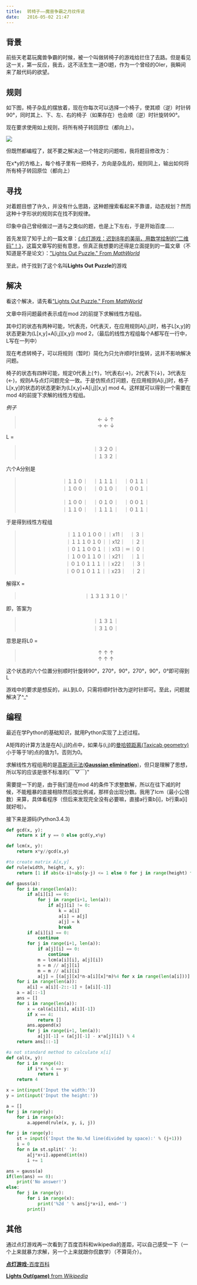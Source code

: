 ```yaml
---
title:  转椅子——魔兽争霸之月纹传说
date:   2016-05-02 21:47
---
```


## 背景

前些天老葛玩魔兽争霸的时候，被一个叫做转椅子的游戏给拦住了去路。但是看见这一关，第一反应，我去，这不活生生一道OI题，作为一个曾经的OIer，我瞬间来了敲代码的欲望。

<div class="divider"></div>

## 规则

如下图，椅子杂乱的摆放着，现在你每次可以选择一个椅子，使其顺（逆）时针转90°，同时其上、下、左、右的椅子（如果存在）也会顺（逆）时针旋转90°。

现在要求使用如上规则，将所有椅子转回原位（都向上）。

<img src="{{ site.baseurl }}/assets/moon_lengend1.png" />

但既然都编程了，就不要之解决这一个特定的问题啦，我将题目修改为：

在x*y的方格上，每个格子里有一把椅子，方向是杂乱的，规则同上，输出如何将所有椅子转回原位（都向上）

<div class="divider"></div>

## 寻找

对着题目想了许久，并没有什么思路，这种题搜索看起来不靠谱，动态规划？然而这种十字形状的规则实在找不到规律。

印象中自己曾经做过一道与之类似的题，也是上下左右，于是开始百度……

首先发现了知乎上的一篇文章：[《点灯游戏：迟到8年的美丽，用数学绘制的“二维码”！》](https://zhuanlan.zhihu.com/p/19820908)，这篇文章写的挺有意思，但真正我想要的还得是立面提到的一篇文章（不知道是不是论文）：["Lights Out Puzzle." From _MathWorld_](http://mathworld.wolfram.com/LightsOutPuzzle.html)

至此，终于找到了这个名叫**Lights Out Puzzle**的游戏

<div class="divider"></div>

## 解决

看这个解决，请先看["Lights Out Puzzle." From _MathWorld_](http://mathworld.wolfram.com/LightsOutPuzzle.html)

文章中将问题最终表示成在mod 2的前提下求解线性方程组。

其中灯的状态有两种可能，1代表亮，0代表灭，在应用规则A[i,j]时，格子L[x,y]的状态更新为(L[x,y]+A[i,j][x,y]) mod 2，（最后的线性方程组每个A都写在一行中，L写在一列中）

现在考虑转椅子，可以将规则（暂时）简化为只允许顺时针旋转，这并不影响解决问题。

椅子的状态有四种可能，规定0代表上(↑)，1代表右(→)，2代表下(↓)，3代表左(←)，规则A与点灯问题完全一致。于是仿照点灯问题，在应用规则A[i,j]时，格子L[x,y]的状态的状态更新为(L[x,y]+A[i,j][x,y] mod 4。这样就可以得到一个需要在mod 4的前提下求解的线性方程组。

_例子_

> <center>
> ← ↓ ↑<br>
> → ← ↓
> </center>

L = 

> <center>
> ｜３２０｜<br>
> ｜１３２｜
> </center>

六个A分别是

> <center>
> ｜１１０｜　｜１１１｜　｜０１１｜<br>
> ｜１００｜　｜０１０｜　｜００１｜<br>
> <br>
> ｜１００｜　｜０１０｜　｜００１｜<br>
> ｜１１０｜　｜１１１｜　｜０１１｜
> </center>

于是得到线性方程组

> <center>
> ｜１１０１００｜｜x11｜　｜３｜<br>
> ｜１１１０１０｜｜x12｜　｜２｜<br>
> ｜０１１００１｜｜x13｜＝｜０｜<br>
> ｜１００１１０｜｜x21｜　｜１｜<br>
> ｜０１０１１１｜｜x22｜　｜３｜<br>
> ｜００１０１１｜｜x23｜　｜２｜
> </center>

解得X =

> <center>
> ｜１３１３１０｜'
> </center>

即，答案为

> <center>
> ｜１３１｜<br>
> ｜３１０｜
> </center>

意思是将L0 =

> <center>
> ↑ ↑ ↑<br>
> ↑ ↑ ↑
> </center>

这个状态的六个位置分别顺时针旋转90°，270°，90°，270°，90°，0°即可得到L

游戏中的要求是想反的，从L到L0，只需将顺时针改为逆时针即可。至此，问题就解决了^_^

<div class="divider"></div>

## 编程

最近在学Python的基础知识，就用Python实现了上述过程。

A矩阵的计算方法是在A[i,j]的点中，如果与(i,j)的[曼哈顿距离(Taxicab geometry)](https://en.wikipedia.org/wiki/Taxicab_geometry)小于等于1的点的值为1，否则为0。

求解线性方程组用的是[高斯消元法(**Gaussian elimination**)](https://en.wikipedia.org/wiki/Gaussian_elimination)，但只是理解了思想，所以写的应该是很不标准的(￣▽￣)"

需要提一下的是，由于我们是在mod 4的条件下求整数解，所以在往下减的时候，不能粗暴的直接相除然后按比例减，那样会出现分数。我用了lcm（最小公倍数）来算，具体看程序（但后来发现完全没有必要嘛，直接a行乘b[i]，b行乘a[i]就好啦）。

接下来是源码(Python3.4.3)

```python
def gcd(x, y):
    return x if y == 0 else gcd(y,x%y)

def lcm(x, y):
    return x*y//gcd(x,y)

#to create matrix A[x,y]
def rule(width, height, x, y):
    return [1 if abs(x-i)+abs(y-j) <= 1 else 0 for j in range(height) for i in range(width)]

def gauss(a):
    for i in range(len(a)):
        if a[i][i] == 0:
            for j in range(i+1, len(a)):
                if a[j][i] != 0:
                    k = a[i]
                    a[i] = a[j]
                    a[j] = k
                    break
        if a[i][i] == 0:
            continue
        for j in range(i+1, len(a)):
            if a[j][i] == 0:
                continue
            m = lcm(a[i][i], a[j][i])
            n = m // a[j][i]
            m = m // a[i][i]
            a[j] = [(a[j][x]*n-a[i][x]*m)%4 for x in range(len(a[i]))]
    for i in range(len(a)):
        a[i] = a[i][-2::-1] + [a[i][-1]]
    a = a[::-1]
    ans = []
    for i in range(len(a)):
        x = cal(a[i][i], a[i][-1])
        if x == 4:
            return []
        ans.append(x)
        for j in range(i+1, len(a)):
            a[j][-1] = (a[j][-1] - x*a[j][i]) % 4
    return ans[::-1]

#a not standard method to calculate x[i]
def cal(x, y):
    for i in range(4):
        if i*x % 4 == y:
            return i
    return 4

x = int(input('Input the width:'))
y = int(input('Input the height:'))

a = []
for j in range(y):
    for i in range(x):
        a.append(rule(x, y, i, j))

for j in range(y):
    st = input(('Input the No.%d line(divided by space):' % (j+1)))
    i = 0
    for n in st.split(' '):
        a[j*x+i].append(int(n))
        i += 1

ans = gauss(a)
if(len(ans) == 0):
    print('No answer!')
else:
    for j in range(y):
        for i in range(x):
            print('%2d ' % ans[j*x+i], end='')
        print()

```

<div class="divider"></div>

## 其他

通过点灯游戏再一次看到了百度百科和wikipedia的差距，可以自己感受一下（一个上来就暴力求解，另一个上来就跟你侃数学）（不算简介）。

[**点灯游戏**-百度百科](http://baike.baidu.com/link?url=J-veA0Pgtva_nwhq_A9PIlea62Dykm2PfimDstR_R-FmsRHztgxaXmWsE7-Fl4xvXUBZUkHWbUOVgideYvg6ZK)

[**Lights Out(game)** from _Wikipedia_](https://en.wikipedia.org/wiki/Lights_Out_%28game%29)

<div class="divider"></div>